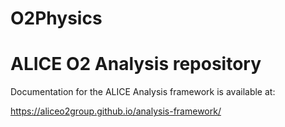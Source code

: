 # O2Physics

ALICE O2 Analysis repository
=======
Documentation for the ALICE Analysis framework is available at:

https://aliceo2group.github.io/analysis-framework/
